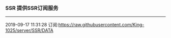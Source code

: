 ### SSR 提供SSR订阅服务
---
2019-09-17 11:31:28 订阅:https://raw.githubusercontent.com/King-1025/server/SSR/DATA
